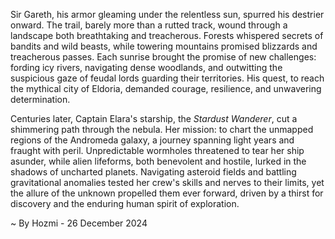 
Sir Gareth, his armor gleaming under the relentless sun, spurred his destrier onward.  The trail, barely more than a rutted track, wound through a landscape both breathtaking and treacherous.  Forests whispered secrets of bandits and wild beasts, while towering mountains promised blizzards and treacherous passes.  Each sunrise brought the promise of new challenges: fording icy rivers, navigating dense woodlands, and outwitting the suspicious gaze of feudal lords guarding their territories.  His quest, to reach the mythical city of Eldoria, demanded courage, resilience, and unwavering determination.

Centuries later, Captain Elara's starship, the *Stardust Wanderer*, cut a shimmering path through the nebula.  Her mission: to chart the unmapped regions of the Andromeda galaxy, a journey spanning light years and fraught with peril.  Unpredictable wormholes threatened to tear her ship asunder, while alien lifeforms, both benevolent and hostile, lurked in the shadows of uncharted planets.  Navigating asteroid fields and battling gravitational anomalies tested her crew's skills and nerves to their limits, yet the allure of the unknown propelled them ever forward, driven by a thirst for discovery and the enduring human spirit of exploration.

~ By Hozmi - 26 December 2024
